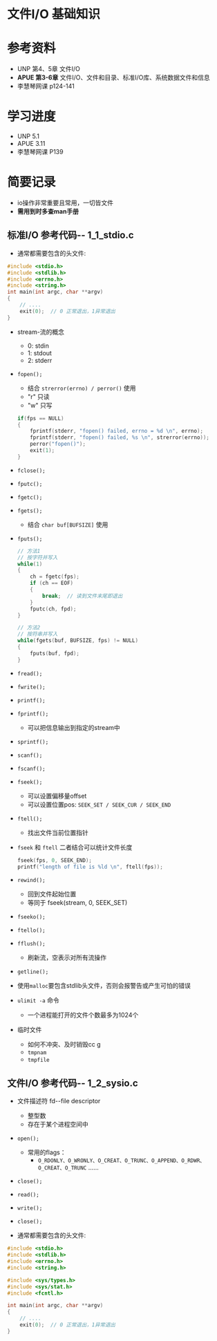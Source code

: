 <!--
 * @Author: yao fanghao
 * @Date: 2023-04-20 22:20:30
 * @LastEditTime: 2023-04-22 11:17:22
 * @LastEditors: yao fanghao
-->
# 文件I/O 基础知识

# 参考资料

* UNP 第4、5章 文件I/O
* **APUE 第3-6章** 文件I/O、文件和目录、标准I/O库、系统数据文件和信息
* 李慧琴网课 p124-141

# 学习进度

* UNP 5.1
* APUE 3.11
* 李慧琴网课 P139

# 简要记录

* io操作非常重要且常用，一切皆文件
* **需用到时多查man手册**

## 标准I/O 参考代码-- 1_1_stdio.c

* 通常都需要包含的头文件:

```C
#include <stdio.h>
#include <stdlib.h>
#include <errno.h>
#include <string.h>
int main(int argc, char **argv)
{
    // ....
    exit(0);  // 0 正常退出，1异常退出
}
```

* stream-流的概念
  * 0: stdin
  * 1: stdout
  * 2: stderr

* ```fopen();```
  * 结合 ```strerror(errno) / perror()``` 使用
  * "r" 只读
  * "w" 只写

  ```C
  if(fps == NULL)
  {
      fprintf(stderr, "fopen() failed, errno = %d \n", errno);
      fprintf(stderr, "fopen() failed, %s \n", strerror(errno)); 
      perror("fopen()");
      exit(1);
  }
  ```

* ```fclose();```

* ```fputc();```
* ```fgetc();```
* ```fgets();```
  * 结合 ```char buf[BUFSIZE]``` 使用
* ```fputs();```

    ```C
    // 方法1
    // 按字符并写入    
    while(1)
    {
        ch = fgetc(fps);
        if (ch == EOF)
        {
            break;  // 读到文件末尾即退出
        }
        fputc(ch, fpd);
    }

    // 方法2
    // 按符串并写入
    while(fgets(buf, BUFSIZE, fps) != NULL)
    {
        fputs(buf, fpd);
    }
    ```

* ```fread();```
* ```fwrite();```
  
* ```printf();```  
* ```fprintf();```
  * 可以把信息输出到指定的stream中
* ```sprintf();```
* ```scanf();```
* ```fscanf();```

* ```fseek();```
  * 可以设置偏移量offset
  * 可以设置位置pos: ```SEEK_SET / SEEK_CUR / SEEK_END```
* ```ftell();```
  * 找出文件当前位置指针
* ```fseek``` 和 ```ftell``` 二者结合可以统计文件长度

  ```C
  fseek(fps, 0, SEEK_END);
  printf("length of file is %ld \n", ftell(fps));
  ```

* ```rewind();```
  * 回到文件起始位置
  * 等同于 fseek(stream, 0, SEEK_SET)

* ```fseeko();```
* ```ftello();```

* ```fflush();```
  * 刷新流，空表示对所有流操作

* ```getline();```

* 使用```malloc```要包含stdlib头文件，否则会报警告或产生可怕的错误
  
* ```ulimit -a``` 命令
  * 一个进程能打开的文件个数最多为1024个

* 临时文件
  * 如何不冲突、及时销毁cc g
  * ```tmpnam```
  * ```tmpfile```

## 文件I/O 参考代码-- 1_2_sysio.c

* 文件描述符 fd--file descriptor
  * 整型数
  * 存在于某个进程空间中

* ```open();```
  * 常用的flags：
    * ```O_RDONLY、O_WRONLY、O_CREAT、O_TRUNC、O_APPEND、O_RDWR、O_CREAT、O_TRUNC``` ......
* ```close();```

* ```read();```
* ```write();```
* ```close();```
  
* 通常都需要包含的头文件:

```C
#include <stdio.h>
#include <stdlib.h>
#include <errno.h>
#include <string.h>

#include <sys/types.h>
#include <sys/stat.h>
#include <fcntl.h>

int main(int argc, char **argv)
{
    // ....
    exit(0);  // 0 正常退出，1异常退出
}
```

## 

